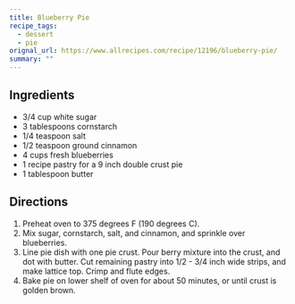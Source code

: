 ```yaml
---
title: Blueberry Pie
recipe_tags:
  - dessert
  - pie
orignal_url: https://www.allrecipes.com/recipe/12196/blueberry-pie/
summary: ""
---
```


## Ingredients

* 3/4 cup white sugar
* 3 tablespoons cornstarch
* 1/4 teaspoon salt
* 1/2 teaspoon ground cinnamon
* 4 cups fresh blueberries
* 1 recipe pastry for a 9 inch double crust pie
* 1 tablespoon butter

## Directions
1. Preheat oven to 375 degrees F (190 degrees C).
1. Mix sugar, cornstarch, salt, and cinnamon, and sprinkle over blueberries.
1. Line pie dish with one pie crust. Pour berry mixture into the crust, and dot with butter. Cut remaining pastry into 1/2 - 3/4 inch wide strips, and make lattice top. Crimp and flute edges.
1. Bake pie on lower shelf of oven for about 50 minutes, or until crust is golden brown.